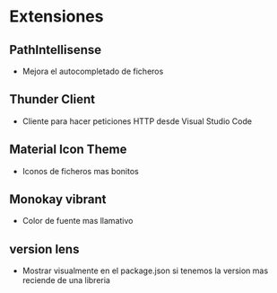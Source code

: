 # Extensiones

## PathIntellisense

- Mejora el autocompletado de ficheros

## Thunder Client

- Cliente para hacer peticiones HTTP desde Visual Studio Code

## Material Icon Theme

- Iconos de ficheros mas bonitos

## Monokay vibrant

- Color de fuente mas llamativo

## version lens

- Mostrar visualmente en el package.json si tenemos la version mas reciende de una libreria
